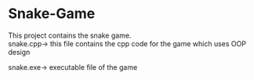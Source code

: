 # Snake-Game


This project contains the snake game.<br>
snake.cpp-> this file contains the cpp code for the game which uses OOP design<br>

snake.exe-> executable file of the game<br>

